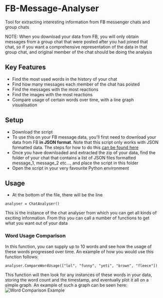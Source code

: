 # FB-Message-Analyser
Tool for extracting interesting information from FB messenger chats and group chats

NOTE: When you download your data from FB, you will only obtain messages from a group chat that were posted after you had joined that chat, so if you want a comprehensive representation of the data in that group chat, and original member of the chat should be doing the analysis

## Key Features
* Find the most used words in the history of your chat
* Find how many messages each member of the chat has posted
* Find the messages with the most reactions
* Find the images with the most reactions
* Compare usage of certain words over time, with a line graph visualisation

## Setup
* Download the script
* To use this on your FB message data, you'll first need to download your data from FB **in JSON format**. Note that this script only works with JSON formatted data. The steps for how to do this [can be found here](https://www.facebook.com/help/212802592074644)
* Once you have downloaded and extracted the zip of your data, find the folder of your chat that contains a list of JSON files formatted message_1, message_2 etc..., and place the script in this folder
* Open the script in your very favourite Python environment

## Usage
* At the bottom of the file, there will be the line
```
analyser = ChatAnalyser()
```
This is the instance of the chat analyser from which you can get all kinds of exciting information. From this you can call a number of functions to get what you want out of your data

### Word Usage Comparison
In this function, you can supply up to 10 words and see how the usage of these words progressed over time. An example of how you would use this function follows:
```
analyser.CompareWordUsage(["lol", "funny", "yeti", "brown", "fleece"])
```
This function will then look for any instances of these words in your data, storing the word count and the timestamp, and eventually plot it all on a simple graph. An example of such a graph can be seen here:
![Word Comparison Example](https://imgur.com/a/yALecuP.png)

